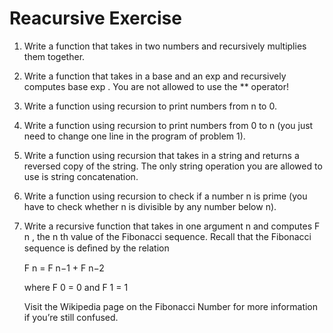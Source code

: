 # Reacursive Exercise

1. Write a function that takes in two numbers and recursively multiplies them together.

2. Write a function that takes in a base and an exp and recursively computes base exp . You are not allowed to use the ** operator!

3. Write a function using recursion to print numbers from n to 0.

4. Write a function using recursion to print numbers from 0 to n (you just need to change one line in the program of problem 1).

5. Write a function using recursion that takes in a string and returns a reversed copy of the string. The only string operation you are allowed to use is string concatenation.

6. Write a function using recursion to check if a number n is prime (you have to check whether n is divisible by any number below n).

7. Write a recursive function that takes in one argument n and computes F n , the n th value of the Fibonacci sequence. Recall that the Fibonacci sequence is deﬁned by the relation
    
    F n = F n−1 + F n−2

    where 
    F 0 = 0 and F 1 = 1 
    
    Visit the Wikipedia page on the Fibonacci Number for more information if you’re still confused.